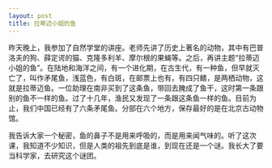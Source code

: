 ```yaml
---
layout: post
title: 拉蒂迈小姐的鱼
---
```



昨天晚上，我参加了自然学堂的讲座。老师先讲了历史上著名的动物，其中有巴普洛夫的狗、薛定谔的猫、克隆多利羊、摩尔根的果蝇等。之后，再讲主题“拉蒂迈小姐的鱼”。在陆地和海洋之间，有一个进化期，在古生代，有一种鱼，但早就灭亡了，叫作矛尾鱼，浅蓝色，有白斑，在邮票上也有，有四只鳍，是两栖动物，这就是拉蒂迈鱼。一位助理在南非买到了这条鱼，带回去腌成了鱼干，这时第一条跟别的鱼不一样的鱼。过了十几年，渔民又发现了一条跟这条鱼一样的鱼。目前为止，我们中国已经有了六条矛尾鱼。分部在六个地方，保存最好的是在北京古动物馆。

我告诉大家一个秘密，鱼的鼻子不是用来呼吸的，而是用来闻气味的。听了这次课，我知道不少知识，但是人类的祖先到底是谁，到现在还是一个谜。我长大了要当科学家，去研究这个谜团。
